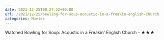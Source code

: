 ```yaml
---
date: 2021-12-25T00:27:22+00:00
url: /2021/12/25/bowling-for-soup-acoustic-in-a-freakin-english-church.html
categories: Movies
---
```

Watched Bowling for Soup: Acoustic in a Freakin' English Church - ★★★




